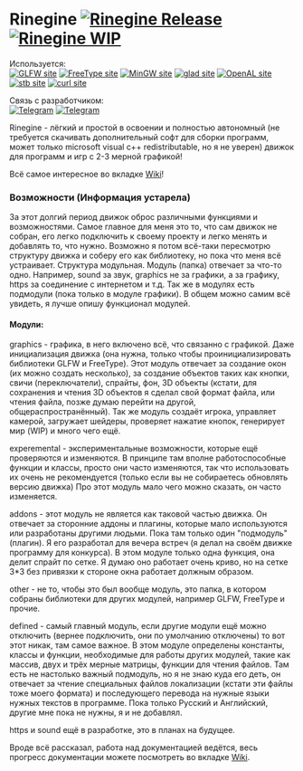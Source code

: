 # Rinegine [<img alt="Rinegine Release" src="https://img.shields.io/badge/Rinegine-v0.2.0-green">]()  [<img alt="Rinegine WIP" src="https://img.shields.io/badge/Rinegine-v0.2.1 WIP-green">]()
Используется:  
[<img alt="GLFW site"       src="https://img.shields.io/badge/v3.4.0-red?logo=GLFW&logoColor=fc5a20&label=GLFW&labelColor=fc5a20&color=222222&link=https%3A%2F%2Fglfw.org%2F">](https%3A%2F%2Fglfw.org%2F)
[<img alt="FreeType site"   src="https://img.shields.io/badge/v2.13.2-red?logo=FreeType&logoColor=fc5a20&label=FreeType&labelColor=0c465d&color=222222&link=https%3A%2F%2Ffreetype.org%2F">](https%3A%2F%2Ffreetype.org%2F)
[<img alt="MinGW site"      src="https://img.shields.io/badge/v13.2.0-red?logo=MinGW-w64&logoColor=fc5a20&label=MinGW-w64&labelColor=1f222a&color=222222&link=https%3A%2F%2Fgithub.com%2FniXman%2Fmingw-builds-binaries%2Freleases">](https%3A%2F%2Fgithub.com%2FniXman%2Fmingw-builds-binaries%2Freleases)
[<img alt="glad site"       src="https://img.shields.io/badge/v3.3.0-red?logoColor=fc5a20&label=GLAD&labelColor=aaaaaa&color=222222&link=https%3A%2F%2Fglad.dav1d.de%2F">](https%3A%2F%2Fglad.dav1d.de%2F)
[<img alt="OpenAL site"     src="https://img.shields.io/badge/v1.23.1-red?logoColor=fc5a20&label=(WIP)OpenAL&labelColor=30a1d9&color=222222&link=https://github.com/kcat/openal-soft">](https://github.com/kcat/openal-soft)
[<img alt="stb site"        src="https://img.shields.io/badge/v1.0.0-red?logoColor=fc5a20&label=STB&labelColor=000000&color=222222&link=https%3A%2F%2Fgithub.com%2Fnothings%2Fstb">](https%3A%2F%2Fgithub.com%2Fnothings%2Fstb)
[<img alt="curl site"       src="https://img.shields.io/badge/v8.8.0-red?logoColor=fc5a20&label=(WIP)CURL&labelColor=111111&color=222222&link=https://curl.se/windows/">](https://curl.se/windows)

Связь с разработчиком:  
[<img alt="Telegram"        src="https://img.shields.io/badge/Rinemest-green?logo=Telegram&logoColor=ffffff&label=Telegram&labelColor=24A1DE&color=222222&link=https%3A%2F%2Ft.me%2Frinemest">](https://t.me/Rinemest)
[<img alt="Telegram"        src="https://img.shields.io/badge/Rinegine-green?logo=Telegram&logoColor=ffffff&label=Telegram&labelColor=24A1DE&color=444444&link=https://t.me/Rinegine">](https://t.me/Rinegine)

Rinegine - лёгкий и простой в освоении и полностью автономный (не требуется скачивать дополнительный софт для сборки программ, может только microsoft visual c++ redistributable, но я не уверен) движок для программ и игр с 2-3 мерной графикой!

Всё самое интересное во вкладке [Wiki](https://github.com/Maximilian560/Rinegine/wiki)!

### Возможности (Информация устарела)
За этот долгий период движок оброс различными функциями и возможностями. Самое главное для меня это то, что сам движок не собран, его легко подключить к своему проекту и легко менять и добавлять то, что нужно. Возможно я потом всё-таки пересмотрю структуру движка и соберу его как библиотеку, но пока что меня всё устраивает.
Структура модульная. Модуль (папка) отвечает за что-то одно. Например, sound за звук, graphics не за графики, а за графику, https за соединение с интернетом и т.д. Так же в модулях есть подмодули (пока только в модуле графики). В общем можно самим всё увидеть, я лучше опишу функционал модулей.
#### Модули:
graphics - графика, в него включено всё, что связанно с графикой. Даже инициализация движка (она нужна, только чтобы проинициализировать библиотеки GLFW и FreeType).
 Этот модуль отвечает за создание окон (их можно создать несколько), за создание объектов таких как кнопки, свичи (переключатели), спрайты, фон, 3D объекты (кстати, для сохранения и чтения 3D объектов я сделал свой формат файла, или чтения файла, позже думаю перейти на другой, общераспространённый). Так же модуль создаёт игрока, управляет камерой, загружает шейдеры, проверяет нажатие кнопок, генерирует мир (WIP) и много чего ещё.

experemental - экспериментальные возможности, которые ещё проверяются и изменяются. В принципе там вполне работоспособные функции и классы, просто они часто изменяются, так что использовать их очень не рекомендуется (только если вы не собираетесь обновлять версию движка)
 Про этот модуль мало чего можно сказать, он часто изменяется.

addons - этот модуль не является как таковой частью движка. Он отвечает за сторонние аддоны и плагины, которые мало используются или разработаны другими людьми.
 Пока там только один "подмодуль" (плагин). Я его разработал для вечера встреч (я делал на своём движке программу для конкурса). В этом модуле только одна функция, она делит спрайт по сетке. Я думаю оно работает очень криво, но на сетке 3*3 без привязки к стороне окна работает должным образом.

other - не то, чтобы это был вообще модуль, это папка, в котором собраны библиотеки для других модулей, например GLFW, FreeType и прочие.

defined - самый главный модуль, если другие модули ещё можно отключить (вернее подключить, они по умолчанию отключены) то вот этот никак, там самое важное.
 В этом модуле определены константы, классы и функции, необходимые для работы других модулей, такие как массив, двух и трёх мерные матрицы, функции для чтения файлов. Там есть не настолько важный подмодуль, но я не знаю куда его деть, он отвечает за чтение специальных файлов локализации (кстати эти файлы тоже моего формата) и последующего перевода на нужные языки нужных текстов в программе. Пока только Русский и Английский, другие мне пока не нужны, я и не добавлял.

https и sound ещё в разработке, это в планах на будущее.

Вроде всё рассказал, работа над документацией ведётся, весь прогресс документации можете посмотреть во вкладке [Wiki](https://github.com/Maximilian560/Rinegine/wiki).
